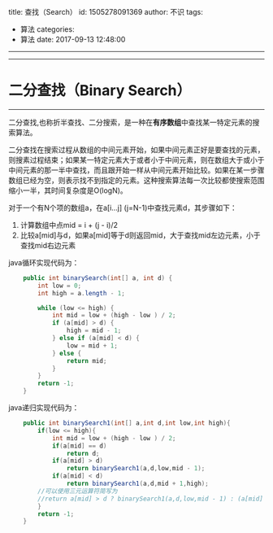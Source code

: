 title: 查找（Search）
id: 1505278091369
author: 不识
tags:
  - 算法
categories:
  - 算法
date: 2017-09-13 12:48:00
---
***
# 二分查找（Binary Search）
***
二分查找,也称折半查找、二分搜索，是一种在**有序数组**中查找某一特定元素的搜索算法。

二分查找在搜索过程从数组的中间元素开始，如果中间元素正好是要查找的元素，则搜素过程结束；如果某一特定元素大于或者小于中间元素，则在数组大于或小于中间元素的那一半中查找，而且跟开始一样从中间元素开始比较。如果在某一步骤数组已经为空，则表示找不到指定的元素。这种搜索算法每一次比较都使搜索范围缩小一半，其时间复杂度是O(logN)。
<!-- more -->
对于一个有N个项的数组a，在a[i...j] (j=N-1)中查找元素d，其步骤如下：
1. 计算数组中点mid = i + (j - i)/2
2. 比较a[mid]与d，如果a[mid]等于d则返回mid，大于查找mid左边元素，小于查找mid右边元素

java循环实现代码为：
```java
    public int binarySearch(int[] a, int d) {
        int low = 0; 
        int high = a.length - 1;

        while (low <= high) {
            int mid = low + (high - low ) / 2;
            if (a[mid] > d) {
                high = mid - 1;
            } else if (a[mid] < d) {
                low = mid + 1;
            } else {
                return mid;
            }
        }
        return -1;
    }
```
java递归实现代码为：
```java
    public int binarySearch1(int[] a,int d,int low,int high){
        if(low <= high){
            int mid = low + (high - low ) / 2;  
            if(a[mid] == d)
                return d;
            if(a[mid] > d)
                return binarySearch1(a,d,low,mid - 1);
            if(a[mid] < d)
                return binarySearch1(a,d,mid + 1,high);
        //可以使用三元运算符简写为
        //return a[mid] > d ? binarySearch1(a,d,low,mid - 1) : (a[mid] == d ? mid : binarySearch1(a,d,mid + 1,high));
        }
        return -1;
    }
```